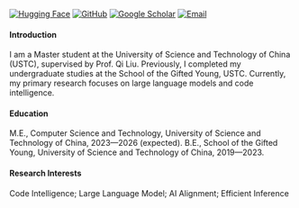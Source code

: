 [![Hugging Face](https://img.shields.io/badge/-Hugging%20Face-FFD21E?style=flat-square&logo=huggingface&logoColor=black)](https://huggingface.co/TechxGenus)
[![GitHub](https://img.shields.io/badge/-GitHub-181717?style=flat-square&logo=github&logoColor=white)](https://github.com/techxgenus)
[![Google Scholar](https://img.shields.io/badge/-Scholar-4285F4?style=flat-square&logo=google-scholar&logoColor=white)](https://scholar.google.com/citations?user=ovomWJcAAAAJ)
[![Email](https://img.shields.io/badge/-Email-EA4335?style=flat-square&logo=gmail&logoColor=white)](mailto:jianghao0728@mail.ustc.edu.cn)

#### Introduction

I am a Master student at the University of Science and Technology of China (USTC), supervised by Prof. Qi Liu. Previously, I completed my undergraduate studies at the School of the Gifted Young, USTC. Currently, my primary research focuses on large language models and code intelligence.

#### Education
M.E., Computer Science and Technology, University of Science and Technology of China, 2023—2026 (expected).
B.E., School of the Gifted Young, University of Science and Technology of China, 2019—2023.

#### Research Interests
Code Intelligence; Large Language Model; AI Alignment; Efficient Inference
